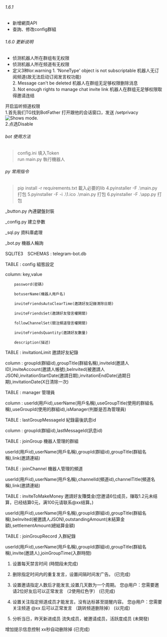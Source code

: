 ###### 1.6.1
* 新增網頁API
* 查詢、修改config群組

###### 1.6.0 更新说明
* 侦测机器人所在群组有无权限
* 侦测机器人所在频道有无权限
* 定义3种lor.warning 
        1. 'NoneType' object is not subscriptable       机器人无订阅频道(故无法启动订阅发言权功能)  
        2. Message can't be deleted                     机器人在群组无足够权限删除消息  
        3. Not enough rights to manage chat invite link 机器人在群组无足够权限取得邀请连结  

开启监听频道权限  
1.首先我们TG找到BotFather 打开跟他的会话窗口，发送 /setprivacy  
<picture>
  <img alt="Shows mode." src="https://img-blog.csdnimg.cn/img_convert/6ed7818985d811d5445ff88cc88b029b.png">
</picture>  
2.点选Disable


###### bot 使用方法
>config.ini 填入Token  
run main.py 執行機器人


###### py 常用指令
> pip install -r requirements.txt 載入必要的lib
        4.pyinstaller -F .\main.py 打包
        5.pyinstaller -F -i .\1.ico .\main.py 打包
        6.pyinstaller -F .\app.py 打包

_button.py 內連鍵盤封裝

_config.py 建立參數

_sql.py 資料庫處理

_bot.py 機器人輪詢 


SQLITE3　SCHEMAS : telegram-bot.db

TABLE : config  組態設定   


column: key,value

        password(密碼)    

        botuserName(機器人用戶名)

        inviteFriendsAutoClearTime(邀請好友記錄清除日期)     

        inviteFriendsSet(邀請好友發言權開關)

        followChannelSet(關注頻道發言權開關)

        inviteFriendsQuantity(邀請好友數量)

        description(描述)


TABLE : invitationLimit 邀請好友紀錄

column : groupId(群組id),groupTitle(群組名稱),inviteId(邀請人ID),inviteAccount(邀請人帳號),beInvited(被邀請人JSON),invitationStartDate(邀請日期),invitationEndDate(過期日期),invitationDate(X日清除一次)


TABLE : manager 管理員

column : userId(用戶id),userName(用戶名稱),useGroupTitle(使用的群組名稱),useGroupId(使用的群組id),isManager(判斷是否為管理員)


TABLE : lastGroupMessageId 紀錄最後訊息id

column : groupId(群組id),lastMessageId(訊息id)


TABLE : joinGroup 機器人管理的群組

userId(用戶id),userName(用戶名稱),groupId(群組id),groupTitle(群組名稱),link(邀請連結)


TABLE : joinChannel 機器人管理的頻道

userId(用戶id),userName(用戶名稱),channelId(頻道id),channelTitle(頻道名稱),link(邀請連結)


TABLE : inviteToMakeMoney 邀請好友賺獎金(您邀请6位成员，赚取1.2元未结算，已经结算0元，满100元请联系@xx结算。)

userId(用戶id),userName(用戶名稱),groupId(群組id),groupTitle(群組名稱),beInvited(被邀請人JSON),outstandingAmount(未結算金額),settlementAmount(總結算金額)


TABLE : joinGroupRecord 入群紀錄

userId(用戶id),userName(用戶名稱),groupId(群組id),groupTitle(群組名稱),invite(邀請人),joinGroupTime(入群時間)



1. 设置每天禁言时间
(時間段未完成)

2. 删除指定时间内的重复发言，设置间隔时间发广告。 
(已完成)

3. 设置邀请指定人数后才能发言,设置几天数为一个周期。 您@用户：您需要邀请2位好友后可以正常发言  （2使用红色字）
(已完成)

4. 设置关注指定频道成员才能发言。没有达标甚至提醒内容。 您@用户：您需要关注频道 @xx 后可以正常发言  （跳转频道删除掉）
(以完成)

5. 分析当日，昨天新进成员 流失成员，被邀请成员，活跃度成员
(未開發)

增加提示信息控制 xx秒自动删除掉
(已完成)
